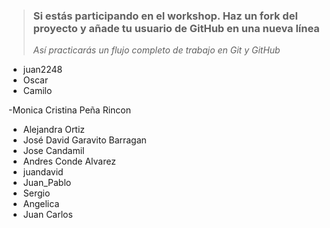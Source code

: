 > ### Si estás participando en el workshop. Haz un fork del proyecto y añade tu usuario de GitHub en una nueva línea
>
> _Así practicarás un flujo completo de trabajo en Git y GitHub_

- juan2248
- Oscar
- Camilo

-Monica Cristina Peña Rincon

- Alejandra Ortiz
- José David Garavito Barragan 
- Jose Candamil
- Andres Conde Alvarez
- juandavid
- Juan_Pablo
- Sergio
- Angelica
- Juan Carlos

